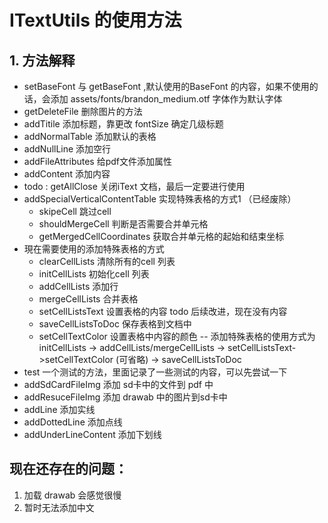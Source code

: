 # ITextUtils 的使用方法 

## 1. 方法解释 
- setBaseFont 与 getBaseFont ,默认使用的BaseFont 的内容，如果不使用的话，会添加 assets/fonts/brandon_medium.otf 字体作为默认字体 
- getDeleteFile 删除图片的方法 
- addTitile 添加标题，靠更改 fontSize 确定几级标题 
- addNormalTable 添加默认的表格
- addNullLine 添加空行
- addFileAttributes 给pdf文件添加属性
- addContent 添加内容 
- todo : getAllClose 关闭iText 文档，最后一定要进行使用 
- addSpecialVerticalContentTable 实现特殊表格的方式1 （已经废除）
  - skipeCell 跳过cell
  - shouldMergeCell 判断是否需要合并单元格
  - getMergedCellCoordinates 获取合并单元格的起始和结束坐标
- 現在需要使用的添加特殊表格的方式
  - clearCellLists 清除所有的cell 列表
  - initCellLists 初始化cell 列表
  - addCellLists 添加行
  - mergeCellLists 合并表格
  - setCellListsText 设置表格的内容 todo 后续改进，现在没有内容 
  - saveCellListsToDoc 保存表格到文档中 
  - setCellTextColor 设置表格中内容的颜色
  -- 添加特殊表格的使用方式为 initCellLists -> addCellLists/mergeCellLists -> setCellListsText->setCellTextColor (可省略) -> saveCellListsToDoc
- test 一个测试的方法，里面记录了一些测试的内容，可以先尝试一下 
- addSdCardFileImg 添加 sd卡中的文件到 pdf 中 
- addResuceFileImg 添加 drawab 中的图片到sd卡中 
-  addLine 添加实线
- addDottedLine 添加点线 
- addUnderLineContent 添加下划线 

##  现在还存在的问题：
1. 加载 drawab 会感觉很慢
2. 暂时无法添加中文